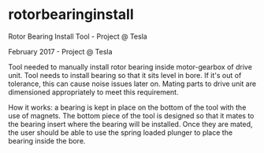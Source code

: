 # rotorbearinginstall
Rotor Bearing Install Tool - Project @ Tesla

February 2017 - Project @ Tesla

Tool needed to manually install rotor bearing inside motor-gearbox of drive unit. Tool needs to install bearing so that it sits level in
bore. If it's out of tolerance, this can cause noise issues later on. Mating parts to drive unit are dimensioned appropriately to meet
this requirement.

How it works: a bearing is kept in place on the bottom of the tool with the use of magnets. The bottom piece of the tool is designed
so that it mates to the bearing insert where the bearing will be installed. Once they are mated, the user should be able to use the
spring loaded plunger to place the bearing inside the bore.
